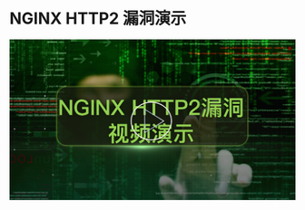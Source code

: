 # NGINX HTTP2 漏洞演示

[![nginx http2 vulnerablity](img/nginx_http2_demo.png)](https://162.14.110.224/exp/demo.mp4 "nginx http2 vulnerablity")
